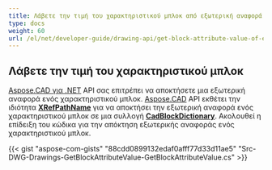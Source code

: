 ```yaml
---
title: Λάβετε την τιμή του χαρακτηριστικού μπλοκ από εξωτερική αναφορά
type: docs
weight: 60
url: /el/net/developer-guide/drawing-api/get-block-attribute-value-of-external-reference/
---
```


## **Λάβετε την τιμή του χαρακτηριστικού μπλοκ**

[Aspose.CAD για .NET](/el/cad/net/) API σας επιτρέπει να αποκτήσετε μια εξωτερική αναφορά ενός χαρακτηριστικού μπλοκ. [Aspose.CAD](https://products.aspose.com/cad/net/) API εκθέτει την ιδιότητα [**XRefPathName**](https://reference.aspose.com/cad/net/aspose.cad.fileformats.cad.cadobjects/cadblockentity/properties/xrefpathname) για να αποκτήσει την εξωτερική αναφορά ενός χαρακτηριστικού μπλοκ σε μια συλλογή [**CadBlockDictionary**](https://reference.aspose.com/cad/net/aspose.cad.fileformats.cad/cadblockdictionary). Ακολουθεί η επίδειξη του κώδικα για την απόκτηση εξωτερικής αναφοράς ενός χαρακτηριστικού μπλοκ.

{{< gist "aspose-com-gists" "88cdd0899132edaf0afff77d33d11ae5" "Src-DWG-Drawings-GetBlockAttributeValue-GetBlockAttributeValue.cs" >}}
